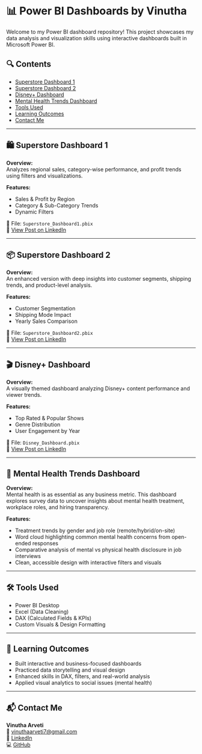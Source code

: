 # 📊 Power BI Dashboards by Vinutha

Welcome to my Power BI dashboard repository! This project showcases my data analysis and visualization skills using interactive dashboards built in Microsoft Power BI.

## 🔍 Contents

- [Superstore Dashboard 1](#-superstore-dashboard-1)
- [Superstore Dashboard 2](#-superstore-dashboard-2)
- [Disney+ Dashboard](#-disney-dashboard)
- [Mental Health Trends Dashboard](#-mental-health-trends-dashboard)
- [Tools Used](#-tools-used)
- [Learning Outcomes](#-learning-outcomes)
- [Contact Me](#-contact-me)

---

## 🛍️ Superstore Dashboard 1

**Overview:**  
Analyzes regional sales, category-wise performance, and profit trends using filters and visualizations.

**Features:**
- Sales & Profit by Region  
- Category & Sub-Category Trends  
- Dynamic Filters  

📎 File: `Superstore_Dashboard1.pbix`  
🔗 [View Post on LinkedIn](https://www.linkedin.com/in/arveti-vinutha-4472a1294)

---

## 📦 Superstore Dashboard 2

**Overview:**  
An enhanced version with deep insights into customer segments, shipping trends, and product-level analysis.

**Features:**
- Customer Segmentation  
- Shipping Mode Impact  
- Yearly Sales Comparison  

📎 File: `Superstore_Dashboard2.pbix`  
🔗 [View Post on LinkedIn](https://www.linkedin.com/in/arveti-vinutha-4472a1294)

---

## 🎬 Disney+ Dashboard

**Overview:**  
A visually themed dashboard analyzing Disney+ content performance and viewer trends.

**Features:**
- Top Rated & Popular Shows  
- Genre Distribution  
- User Engagement by Year  

📎 File: `Disney_Dashboard.pbix`  
🔗 [View Post on LinkedIn](https://www.linkedin.com/in/arveti-vinutha-4472a1294)

---

## 🧠 Mental Health Trends Dashboard

**Overview:**  
Mental health is as essential as any business metric. This dashboard explores survey data to uncover insights about mental health treatment, workplace roles, and hiring transparency.

**Features:**
- Treatment trends by gender and job role (remote/hybrid/on-site)  
- Word cloud highlighting common mental health concerns from open-ended responses  
- Comparative analysis of mental vs physical health disclosure in job interviews  
- Clean, accessible design with interactive filters and visuals  


---

## 🛠️ Tools Used

- Power BI Desktop  
- Excel (Data Cleaning)  
- DAX (Calculated Fields & KPIs)  
- Custom Visuals & Design Formatting  

---

## 📘 Learning Outcomes

- Built interactive and business-focused dashboards  
- Practiced data storytelling and visual design  
- Enhanced skills in DAX, filters, and real-world analysis  
- Applied visual analytics to social issues (mental health)

---

## 📬 Contact Me

**Vinutha Arveti**  
📧 vinuthaarveti7@gmail.com  
💼 [LinkedIn](https://www.linkedin.com/in/arveti-vinutha-4472a1294)  
💻 [GitHub](https://github.com/vinutha-arveti)


